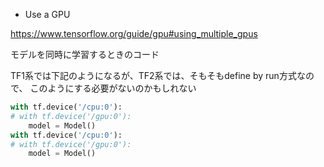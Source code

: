 - Use a GPU

https://www.tensorflow.org/guide/gpu#using_multiple_gpus

モデルを同時に学習するときのコード

TF1系では下記のようになるが、TF2系では、そもそもdefine by run方式なので、
このようにする必要がないのかもしれない

```python
with tf.device('/cpu:0'):
# with tf.device('/gpu:0'):
    model = Model()
with tf.device('/cpu:0'):
# with tf.device('/gpu:0'):
    model = Model()
```
